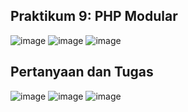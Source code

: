 <h2>Praktikum 9: PHP Modular</h2>

![image](https://github.com/user-attachments/assets/447279c5-e881-4576-97d5-a91f00c30d41)
![image](https://github.com/user-attachments/assets/28da3add-deb8-4315-a73f-062d90730bff)
![image](https://github.com/user-attachments/assets/8e22c5ba-3588-4958-8cbe-0590e95aa6f3)


<h2>Pertanyaan dan Tugas</h2>

![image](https://github.com/user-attachments/assets/4af91b4d-1bce-4aa9-ac12-ace0a0d7e6b8)
![image](https://github.com/user-attachments/assets/6d375f8b-e610-4a09-88a4-4b6871911f61)
![image](https://github.com/user-attachments/assets/8646344e-fb17-44f9-af37-d50eca36ec31)
